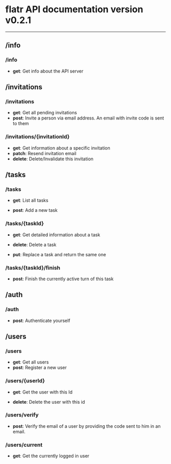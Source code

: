 # flatr API documentation version v0.2.1

---

## /info

### /info

* **get**: Get info about the API server

## /invitations

### /invitations

* **get**: Get all pending invitations
* **post**: Invite a person via email address. An email with invite code is sent to them

### /invitations/{invitationId}

* **get**: Get information about a specific invitation
* **patch**: Resend invitation email
* **delete**: Delete/Invalidate this invitation

## /tasks

### /tasks

* **get**: List all tasks

* **post**: Add a new task

### /tasks/{taskId}

* **get**: Get detailed information about a task

* **delete**: Delete a task

* **put**: Replace a task and return the same one

### /tasks/{taskId}/finish

* **post**: Finish the currently active turn of this task

## /auth

### /auth

* **post**: Authenticate yourself

## /users

### /users

* **get**: Get all users
* **post**: Register a new user

### /users/{userId}

* **get**: Get the user with this Id

* **delete**: Delete the user with this id

### /users/verify

* **post**: Verify the email of a user by providing the code
sent to him in an email.

### /users/current

* **get**: Get the currently logged in user

